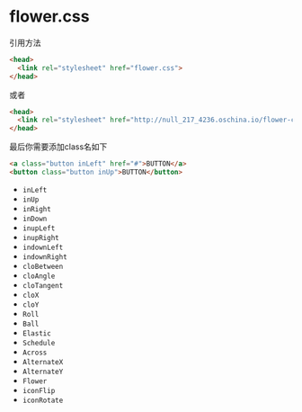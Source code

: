 # flower.css
引用方法
```html
<head>
  <link rel="stylesheet" href="flower.css">
</head>
```
或者
```html
<head>
  <link rel="stylesheet" href="http://null_217_4236.oschina.io/flower-css/flower.css">
</head>
```
最后你需要添加class名如下
```html
<a class="button inLeft" href="#">BUTTON</a>
<button class="button inUp">BUTTON</button>
```
* `inLeft`
* `inUp`
* `inRight`
* `inDown`
* `inupLeft`
* `inupRight`
* `indownLeft`
* `indownRight`
* `cloBetween`
* `cloAngle`
* `cloTangent`
* `cloX`
* `cloY`
* `Roll`
* `Ball`
* `Elastic`
* `Schedule`
* `Across`
* `AlternateX`
* `AlternateY`
* `Flower`
* `iconFlip`
* `iconRotate`
